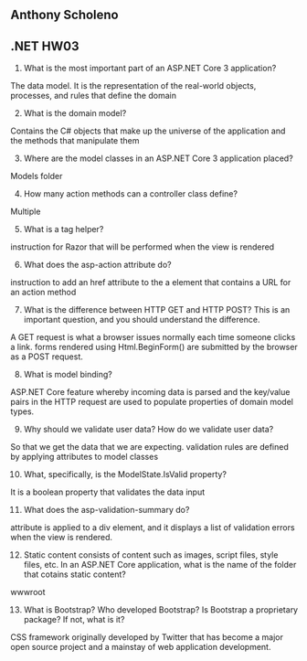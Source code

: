 ## Anthony Scholeno
## .NET HW03


1. What is the most important part of an ASP.NET Core 3 application?

The data model. It is the representation of the real-world objects, processes, and rules that define the domain

2. What is the domain model?

Contains the C# objects that make up the universe of the application and the methods that manipulate them

3. Where are the model classes in an ASP.NET Core 3 application placed?

Models folder

4. How many action methods can a controller class define?

Multiple

5. What is a tag helper?

instruction for Razor that will be performed when the view is rendered

6. What does the asp-action attribute do?

instruction to add an href attribute to the a element that contains a URL for an action method

7. What is the difference between HTTP GET and HTTP POST? This is an important question, and you should understand the difference.

A GET request is what a browser issues normally each time someone clicks a link.
forms rendered using Html.BeginForm() are submitted by the browser as a POST request.

8. What is model binding?

ASP.NET Core feature whereby incoming data is parsed and the key/value pairs in the
HTTP request are used to populate properties of domain model types.

9. Why should we validate user data? How do we validate user data?

So that we get the data that we are expecting. validation rules are defined by applying attributes to model classes

10. What, specifically, is the ModelState.IsValid property?

It is a boolean property that validates the data input

11. What does the asp-validation-summary do?

attribute is applied to a div element, and it displays a list of validation errors when the view
is rendered.

12. Static content consists of content such as images, script files, style files, etc. In an ASP.NET Core application, what is the name of the folder that cotains static content?

wwwroot

13. What is Bootstrap? Who developed Bootstrap? Is Bootstrap a proprietary package? If not, what is it?

CSS framework originally developed by Twitter that has become a major open source project and a
mainstay of web application development.
